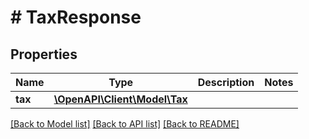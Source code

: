# # TaxResponse

## Properties

Name | Type | Description | Notes
------------ | ------------- | ------------- | -------------
**tax** | [**\OpenAPI\Client\Model\Tax**](Tax.md) |  |

[[Back to Model list]](../../README.md#models) [[Back to API list]](../../README.md#endpoints) [[Back to README]](../../README.md)

